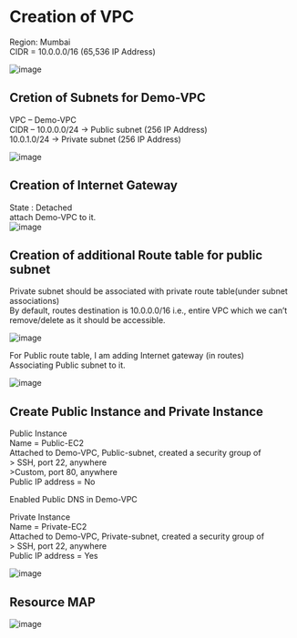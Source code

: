 # Creation of VPC #  
Region: Mumbai  
CIDR = 10.0.0.0/16 (65,536 IP Address)  

![image](https://github.com/user-attachments/assets/24dea360-b8fe-4398-a21a-7b62c9ff80aa)
 
## Cretion of Subnets for Demo-VPC ##  
VPC – Demo-VPC  
CIDR – 10.0.0.0/24 -> Public subnet (256 IP Address)  
10.0.1.0/24 -> Private subnet (256 IP Address)  

![image](https://github.com/user-attachments/assets/5c280fcb-222b-4fcb-afff-becee0ce962c)

## Creation of Internet Gateway ##  
State : Detached  
attach Demo-VPC to it.  
![image](https://github.com/user-attachments/assets/0b945ef3-d250-4110-8e91-f6c8678f4e55)  

## Creation of additional Route table for public subnet ##  
Private subnet should be associated with private route table(under subnet associations)  
By default, routes destination is 10.0.0.0/16 i.e., entire VPC which we can’t remove/delete as it should be accessible.  

![image](https://github.com/user-attachments/assets/1096fdc0-4bb1-4c49-a96a-912828f98f3b)


For Public route table, I am adding Internet gateway (in routes)  
Associating Public subnet to it.  

![image](https://github.com/user-attachments/assets/dc46b96b-d7bb-416a-a4bd-fb94897f1931)


## Create Public Instance and Private Instance ##
Public Instance  
Name = Public-EC2  
Attached to Demo-VPC, Public-subnet, created a security group of   
	> SSH, port 22, anywhere  
	>Custom, port 80, anywhere  
Public IP address = No  

Enabled Public DNS in Demo-VPC  

Private Instance  
Name = Private-EC2  
Attached to Demo-VPC, Private-subnet, created a security group of   
	> SSH, port 22, anywhere  
Public IP address = Yes  

![image](https://github.com/user-attachments/assets/91a33539-a7d1-4017-8b97-eed1e4234c98)

## Resource MAP ##

![image](https://github.com/user-attachments/assets/a57d0421-1384-4a10-ba6c-c39e781fe369)

 









 
 


